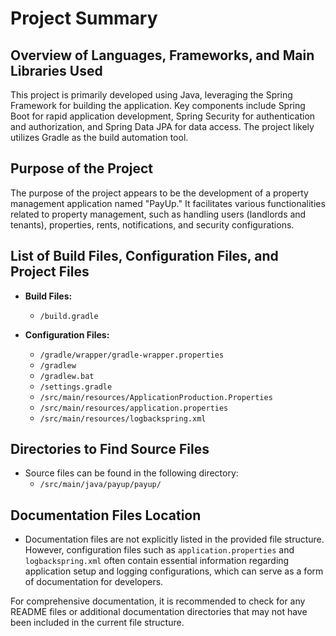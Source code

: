 # Project Summary

## Overview of Languages, Frameworks, and Main Libraries Used
This project is primarily developed using Java, leveraging the Spring Framework for building the application. Key components include Spring Boot for rapid application development, Spring Security for authentication and authorization, and Spring Data JPA for data access. The project likely utilizes Gradle as the build automation tool.

## Purpose of the Project
The purpose of the project appears to be the development of a property management application named "PayUp." It facilitates various functionalities related to property management, such as handling users (landlords and tenants), properties, rents, notifications, and security configurations.

## List of Build Files, Configuration Files, and Project Files
- **Build Files:**
  - `/build.gradle`
  
- **Configuration Files:**
  - `/gradle/wrapper/gradle-wrapper.properties`
  - `/gradlew`
  - `/gradlew.bat`
  - `/settings.gradle`
  - `/src/main/resources/ApplicationProduction.Properties`
  - `/src/main/resources/application.properties`
  - `/src/main/resources/logbackspring.xml`

## Directories to Find Source Files
- Source files can be found in the following directory:
  - `/src/main/java/payup/payup/`
  
## Documentation Files Location
- Documentation files are not explicitly listed in the provided file structure. However, configuration files such as `application.properties` and `logbackspring.xml` often contain essential information regarding application setup and logging configurations, which can serve as a form of documentation for developers. 

For comprehensive documentation, it is recommended to check for any README files or additional documentation directories that may not have been included in the current file structure.